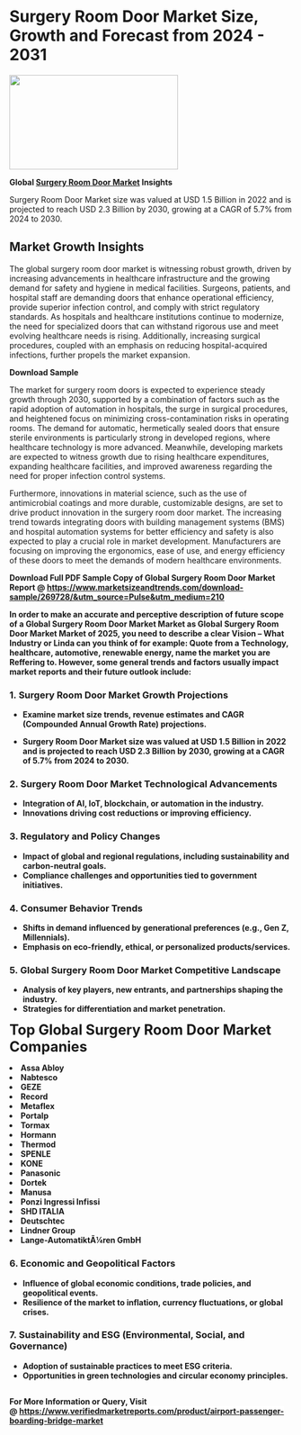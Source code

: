 <H1>Surgery Room Door Market Size, Growth and Forecast from 2024 - 2031</H1><img class="aligncenter size-medium wp-image-584254" src="https://thirdeyenews.in/wp-content/uploads/2024/09/Global-Market-Research-300x168.jpeg" alt="" width="300" height="168" /><p><strong>Global&nbsp;<a href="https://www.marketsizeandtrends.com/download-sample/269728/&amp;utm_source=Pulse&amp;utm_medium=210">Surgery Room Door Market</a> Insights</strong></p><p>Surgery Room Door Market size was valued at USD 1.5 Billion in 2022 and is projected to reach USD 2.3 Billion by 2030, growing at a CAGR of 5.7% from 2024 to 2030.</p><p><h2>Market Growth Insights</h2> <p>The global surgery room door market is witnessing robust growth, driven by increasing advancements in healthcare infrastructure and the growing demand for safety and hygiene in medical facilities. Surgeons, patients, and hospital staff are demanding doors that enhance operational efficiency, provide superior infection control, and comply with strict regulatory standards. As hospitals and healthcare institutions continue to modernize, the need for specialized doors that can withstand rigorous use and meet evolving healthcare needs is rising. Additionally, increasing surgical procedures, coupled with an emphasis on reducing hospital-acquired infections, further propels the market expansion.</p> <p><strong>Download Sample</strong></p> <p>The market for surgery room doors is expected to experience steady growth through 2030, supported by a combination of factors such as the rapid adoption of automation in hospitals, the surge in surgical procedures, and heightened focus on minimizing cross-contamination risks in operating rooms. The demand for automatic, hermetically sealed doors that ensure sterile environments is particularly strong in developed regions, where healthcare technology is more advanced. Meanwhile, developing markets are expected to witness growth due to rising healthcare expenditures, expanding healthcare facilities, and improved awareness regarding the need for proper infection control systems.</p> <p>Furthermore, innovations in material science, such as the use of antimicrobial coatings and more durable, customizable designs, are set to drive product innovation in the surgery room door market. The increasing trend towards integrating doors with building management systems (BMS) and hospital automation systems for better efficiency and safety is also expected to play a crucial role in market development. Manufacturers are focusing on improving the ergonomics, ease of use, and energy efficiency of these doors to meet the demands of modern healthcare environments.</p> <p><strong></p><p><span class=""><strong>Download Full PDF Sample Copy of Global Surgery Room Door Market Report</strong> @ <a href="https://www.marketsizeandtrends.com/download-sample/269728/&amp;utm_source=Pulse&amp;utm_medium=210" target="_blank">https://www.marketsizeandtrends.com/download-sample/269728/&amp;utm_source=Pulse&amp;utm_medium=210</a></span></p><p>In order to make an accurate and perceptive description of future scope of a Global&nbsp;Surgery Room Door Market Market as Global&nbsp;Surgery Room Door Market Market of 2025, you need to describe a clear Vision &ndash; What Industry or Linda can you think of for example: Quote from a Technology, healthcare, automotive, renewable energy, name the market you are Reffering to. However, some general trends and factors usually impact market reports and their future outlook include:</p><h3>1.&nbsp;<strong>Surgery Room Door Market Growth Projections</strong></h3><ul><li>Examine market size trends, revenue estimates and CAGR (Compounded Annual Growth Rate) projections.</li><li><p>Surgery Room Door Market size was valued at USD 1.5 Billion in 2022 and is projected to reach USD 2.3 Billion by 2030, growing at a CAGR of 5.7% from 2024 to 2030.</p></li></ul><h3>2.&nbsp;<strong>Surgery Room Door Market Technological Advancements</strong></h3><ul><li>Integration of AI, IoT, blockchain, or automation in the industry.</li><li>Innovations driving cost reductions or improving efficiency.</li></ul><h3>3.&nbsp;<strong>Regulatory and Policy Changes</strong></h3><ul><li>Impact of global and regional regulations, including sustainability and carbon-neutral goals.</li><li>Compliance challenges and opportunities tied to government initiatives.</li></ul><h3>4.&nbsp;<strong>Consumer Behavior Trends</strong></h3><ul><li>Shifts in demand influenced by generational preferences (e.g., Gen Z, Millennials).</li><li>Emphasis on eco-friendly, ethical, or personalized products/services.</li></ul><h3>5.&nbsp;<strong>Global Surgery Room Door Market Competitive Landscape</strong></h3><ul><li>Analysis of key players, new entrants, and partnerships shaping the industry.</li><li>Strategies for differentiation and market penetration.</li></ul><p data-pm-slice="1 1 []"><span style="color: inherit; font-family: inherit; font-size: 25px;">Top Global Surgery Room Door Market Companies</span></p><div class="" data-test-id=""><p><li>Assa Abloy</li><li> Nabtesco</li><li> GEZE</li><li> Record</li><li> Metaflex</li><li> Portalp</li><li> Tormax</li><li> Hormann</li><li> Thermod</li><li> SPENLE</li><li> KONE</li><li> Panasonic</li><li> Dortek</li><li> Manusa</li><li> Ponzi Ingressi Infissi</li><li> SHD ITALIA</li><li> Deutschtec</li><li> Lindner Group</li><li> Lange-AutomatiktÃ¼ren GmbH</li></p></div><h3>6.&nbsp;<strong>Economic and Geopolitical Factors</strong></h3><ul><li>Influence of global economic conditions, trade policies, and geopolitical events.</li><li>Resilience of the market to inflation, currency fluctuations, or global crises.</li></ul><h3>7.&nbsp;<strong>Sustainability and ESG (Environmental, Social, and Governance)</strong></h3><ul><li>Adoption of sustainable practices to meet ESG criteria.</li><li>Opportunities in green technologies and circular economy principles.</li></ul><h2><strong style="font-size: 14px;">For More Information or Query, Visit @&nbsp;</strong><a style="background-color: #ffffff; font-size: 14px;" href="https://www.marketsizeandtrends.com/report/surgery-room-door-market/" target="_blank">https://www.verifiedmarketreports.com/product/airport-passenger-boarding-bridge-market</a></h2>
